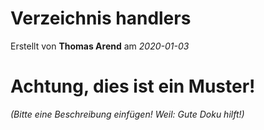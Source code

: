 # Verzeichnis handlers

Erstellt von **Thomas Arend** am *2020-01-03*

# Achtung, dies ist ein **Muster!**

*(Bitte eine Beschreibung einfügen! Weil: Gute Doku hilft!)*

